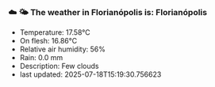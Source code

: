### ☁️ 🌤️  The weather in Florianópolis is: Florianópolis

- Temperature: 17.58°C
- On flesh: 16.86°C
- Relative air humidity: 56%
- Rain: 0.0 mm
- Description: Few clouds
- last updated: 2025-07-18T15:19:30.756623
